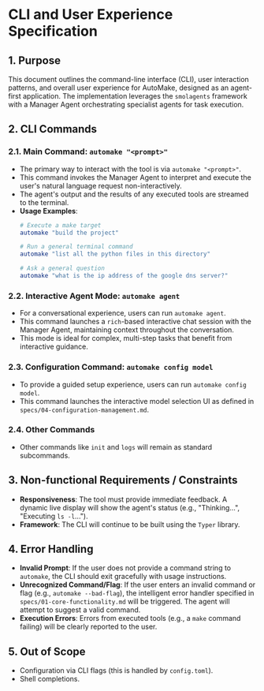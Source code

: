 # CLI and User Experience Specification

## 1. Purpose
This document outlines the command-line interface (CLI), user interaction patterns, and overall user experience for AutoMake, designed as an agent-first application. The implementation leverages the `smolagents` framework with a Manager Agent orchestrating specialist agents for task execution.

## 2. CLI Commands

### 2.1. Main Command: `automake "<prompt>"`
- The primary way to interact with the tool is via `automake "<prompt>"`.
- This command invokes the Manager Agent to interpret and execute the user's natural language request non-interactively.
- The agent's output and the results of any executed tools are streamed to the terminal.
- **Usage Examples**:
  ```bash
  # Execute a make target
  automake "build the project"

  # Run a general terminal command
  automake "list all the python files in this directory"

  # Ask a general question
  automake "what is the ip address of the google dns server?"
  ```

### 2.2. Interactive Agent Mode: `automake agent`
- For a conversational experience, users can run `automake agent`.
- This command launches a `rich`-based interactive chat session with the Manager Agent, maintaining context throughout the conversation.
- This mode is ideal for complex, multi-step tasks that benefit from interactive guidance.

### 2.3. Configuration Command: `automake config model`
- To provide a guided setup experience, users can run `automake config model`.
- This command launches the interactive model selection UI as defined in `specs/04-configuration-management.md`.

### 2.4. Other Commands
- Other commands like `init` and `logs` will remain as standard subcommands.

## 3. Non-functional Requirements / Constraints
- **Responsiveness**: The tool must provide immediate feedback. A dynamic live display will show the agent's status (e.g., "Thinking...", "Executing `ls -l`...").
- **Framework**: The CLI will continue to be built using the `Typer` library.

## 4. Error Handling
- **Invalid Prompt**: If the user does not provide a command string to `automake`, the CLI should exit gracefully with usage instructions.
- **Unrecognized Command/Flag**: If the user enters an invalid command or flag (e.g., `automake --bad-flag`), the intelligent error handler specified in `specs/01-core-functionality.md` will be triggered. The agent will attempt to suggest a valid command.
- **Execution Errors**: Errors from executed tools (e.g., a `make` command failing) will be clearly reported to the user.

## 5. Out of Scope
- Configuration via CLI flags (this is handled by `config.toml`).
- Shell completions.
